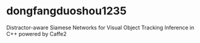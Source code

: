# dongfangduoshou1235
Distractor-aware Siamese Networks for Visual Object Tracking Inference in C++ powered by Caffe2
